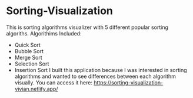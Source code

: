 # Sorting-Visualization
This is sorting algorithms visualizer with 5 different popular sorting algoriths. 
Algorithims Included:
* Quick Sort
* Bubble Sort
* Merge Sort
* Selection Sort
* Insertion Sort
I built this application because I was interested in sorting algorithms and wanted to see differences between each algorithm visually. 
You can access it here: https://sorting-visualization-vivian.netlify.app/

